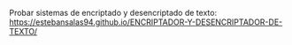 Probar sistemas de encriptado y desencriptado de texto: https://estebansalas94.github.io/ENCRIPTADOR-Y-DESENCRIPTADOR-DE-TEXTO/
